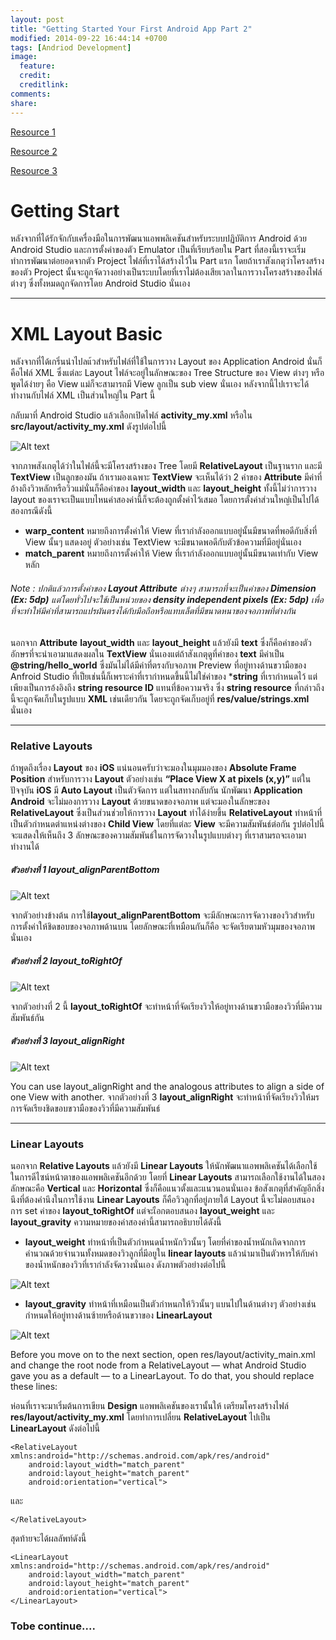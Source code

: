 ```yaml
---
layout: post
title: "Getting Started Your First Android App Part 2"
modified: 2014-09-22 16:44:14 +0700
tags: [Andriod Development]
image:
  feature: 
  credit: 
  creditlink: 
comments: 
share: 
---
```



[Resource 1]

[Resource 2]

[Resource 3]


Getting Start
=========

หลังจากที่ได้รักจักกับเครื่องมือในการพัฒนาแอพพลิเคชันสำหรับระบบปฏิบัติการ Android ด้วย Android Studio และการตั้งค่าของตัว Emulator เป็นที่เรียบร้อยใน Part ที่สองนี้เราจะเริ่มทำการพัฒนาต่อยอดจากตัว Project ไฟล์ที่เราได้สร้างไว้ใน Part แรก โดยถ้าเราสังเกตุว่าโครงสร้างของตัว Project นั้นจะถูกจัดวางอย่างเป็นระบบโดยที่เราไม่ต้องเสียเวลาในการวางโครงสร้างของไฟล์ต่างๆ ซึ่งทั้งหมดถูกจัดการโดย Android Studio นั่นเอง



***

XML Layout Basic
=========

หลังจากที่ได้เกริ่นนำไปลแ้วสำหรับไฟล์ที่ใช้ในการวาง Layout ของ Application Android นั่นก็คือไฟล์ XML ซึ่งแต่ละ Layout ไฟล์จะอยู่ในลักษณะของ Tree Structure ของ View ต่างๆ หรือพูดได้ง่ายๆ คือ View แม่ก็จะสามารถมี View ลูกเป็น sub view นั่นเอง หลังจากนี้ไปเราจะได้ทำงานกับไฟล์ XML เป็นส่วนใหญ่ใน Part นี้ 

กลับมาที่ Android Studio แล้วเลือกเปิดไฟล์ **activity_my.xml** หรือใน **src/layout/activity_my.xml** ดังรูปต่อไปนี้

![Alt text](../images/android_part2_1.jpg)

จากภาพสังเกตุได้ว่าในไฟล์นี้จะมีโครงสร้างของ Tree โดยมี **RelativeLayout** เป็นฐานราก และมี **TextView** เป็นลูกของมัน ถ้าเรามองเฉพาะ **TextView** จะเห็นได้ว่า 2 ค่าของ **Attribute** มีค่าที่อ้างถึงวิวหลักหรือวิวแม่นั่นก็คือค่าของ **layout_width** และ **layout_height** ทั้งนี้ไม่ว่าการวาง layout ของเราจะเป็นแบบไหนค่าสองค่านี้ก็จะต้องถูกตั้งค่าไว้เสมอ โดยการตั้งค่าส่วนใหญ่เป็นไปได้สองกรณีดังนี้ 

 - **warp_content** หมายถึงการตั้งค่าให้ View ที่เรากำลังออกแบบอยู่นั้นมีขนาดที่พอดีกับสิ่งที่ View นั้นๆ แสดงอยู่ ตัวอย่างเช่น TextView จะมีขนาดพอดีกับตัวข้อความที่มีอยู่นั่นเอง
 - **match_parent** หมายถึงการตั้งค่าให้ View ที่เรากำลังออกแบบอยู่นั้นมีขนาดเท่ากับ View หลัก

###### Note : ปกติแล้วการตั้งค่าของ **Layout Attribute** ต่างๆ สามารถที่จะเป็นค่าของ **Dimension (Ex: 5dp)** แต่โดยทั่วไปจะใช้เป็นหน่วยของ **density independent pixels (Ex: 5dp)** เพื่อที่จะทำให้มีค่าที่สามารถแปรผันตรงได้กับมือถือหรือแทบเล็ตที่มีขนาดหนาของจอภาพที่ต่างกัน

นอกจาก **Attribute** **layout_width** และ **layout_height** แล้วยังมี **text** ซึ่งก็คือค่าของตัวอักษรที่จะนำเอามาแสดงผลใน **TextView** นั่นเองแต่ถ้าสังเกตุดูที่ค่าของ **text** มีค่าเป็น **@string/hello_world** ซึ่งมันไม่ได้มีค่าที่ตรงกับจอภาพ Preview ที่อยู่ทางด้านขวามือของ Anfroid Studio ที่เป็ยเช่นนี้ก็เพราะค่าที่เรากำหนดขึ้นนี้ไม่ใช่ค่าของ ***string** ที่เรากำหนดไว้ แต่เพียงเป็นการอ้งอิงถึง **string resource ID** แทนที่ข้อความจริง ซึ่ง **string resource** ที่กล่าวถึงนี้จะถูกจัดเก็บในรูปแบบ **XML** เช่นเดียวกัน โดยจะถูกจัดเก็บอยู่ที่ **res/value/strings.xml** นั่นเอง

***

### Relative Layouts

ถ้าพูดถึงเรื่อง **Layout** ของ **iOS** แน่นอนครับว่าจะมองในมุมมองของ **Absolute Frame Position** สำหรับการวาง **Layout** ตัวอย่างเช่น **“Place View X at pixels (x,y)”** แต่ในปัจจุบัน **iOS** มี **Auto Layout** เป็นตัวจัดการ แต่ในสทางกลับกัน นักพัฒนา **Application Android** จะไม่มองการวาง **Layout** ด้วยขนาดของจอภาพ แต่จะมองในลักษะของ **RelativeLayout** ซึ่งเป็นส่วนช่วยให้การวาง **Layout** ทำได้ง่ายขึ้น **RelativeLayout** ทำหน้าที่เป็นตัวกำหนดตำแหน่งต่างของ **Child View** โดยที่แต่ละ **View** จะมีความสัมพันธ์ต่อกัน รูปต่อไปนี้จะแสดงให้เห็นถึง 3 ลักษณะของความสัมพันธ์ในการจัดวางในรูปแบบต่างๆ ที่เราสามรถจะเอามาทำงานได้

##### ตัวอย่างที่ 1 **layout_alignParentBottom** 
![Alt text](../images/android_part2_2.jpg)

จากตัวอย่างข้างต้น การใช้**layout_alignParentBottom** จะมีลักษณะการจัดวางของวิวสำหรับการตั้งค่าให้ชิดขอบของจอภาพด้านบน โดยลักษณะที่เหมือนกันก็คือ จะจัดเรียตามหัวมุมของจอภาพนั่นเอง

##### ตัวอย่างที่ 2 **layout_toRightOf** 
![Alt text](../images/android_part2_3.jpg)

จากตัวอย่างที่ 2 นี้ **layout_toRightOf** จะทำหน้าที่จัดเรียงวิวให้อยู่ทางด้านขวามือของวิวที่มีความสัมพันธ์กัน

##### ตัวอย่างที่ 3 **layout_alignRight** 
![Alt text](../images/android_part2_4.jpg)

You can use layout_alignRight and the analogous attributes to align a side of one View with another.
จากตัวอย่างที่ 3 **layout_alignRight** จะทำหน้าที่จัดเรียงวิวให้มรการจัดเรียงชิดขอบขวามือของวิวที่มีความสัมพันธ์

***

### Linear Layouts

นอกจาก **Relative Layouts** แล้วยังมี **Linear Layouts** ให้นักพัฒนาแอพพลิเคชันได้เลือกใช้ในการดีไซน์หน้าตาของแอพพลิเคชันอีกด้วย โดยที่ **Linear Layouts** สามารถเลือกใช้งานได้ในสองลักษณะคือ **Vertical** และ **Horizontal** ซึ่งก็คือแนวตั้งและแนวนอนนั่นเอง ข้อสังเกตุที่สำคัญอีกสิ่งนึงที่ต้องคำนึงในการใช้งาน **Linear Layouts** ก็คือวิวลูกที่อยู่ภายใต้ Layout นี้จะไม่ตอบสนองการ set ค่าของ **layout_toRightOf** แต่จะเือกตอบสนอง **layout_weight** และ **layout_gravity** ความหมายของค่าสองค่านี้สามารถอธิบายได้ดังนี้

 - **layout_weight** ทำหน้าที่เป็นตัวกำหนดน้ำหนักวิวนั้นๆ โดยที่ค่าของน้ำหนักเกิดจากการคำนวณด้วยจำนวนทั้งหมดของวิวลูกที่มีอยูใน **linear layouts** แล้วนำมาเป็นตัวหารให้กับค่าของน้ำหนักของวิวที่เรากำลังจัดวางนั่นเอง ดังภาพตัวอย่างต่อไปนี้

 ![Alt text](../images/android_part2_5.jpg)

 - **layout_gravity** ทำหน้าที่เหมือนเป็นตัวกำหนกให้วิวนั้นๆ แบนไปในด้านต่างๆ ตัวอย่างเช่น กำหนดให้อยู่ทางด้านซ้ายหรือด้านขวาของ **LinearLayout**

 ![Alt text](../images/android_part2_6.jpg)


Before you move on to the next section, open res/layout/activity_main.xml and change the root node from a RelativeLayout — what Android Studio gave you as a default — to a LinearLayout.
To do that, you should replace these lines:

ห่อนที่เราจะมาเริ่มต้นการเขียน **Design** แอพพลิเคชันของเรานั้นให้ เตรียมโครงสร้างไฟล์ **res/layout/activity_my.xml** โดยทำการเปลี่ยน **RelativeLayout** ไปเป็น **LinearLayout** ดังต่อไปนี้

```
<RelativeLayout xmlns:android="http://schemas.android.com/apk/res/android"
    android:layout_width="match_parent"
    android:layout_height="match_parent"
    android:orientation="vertical">
```
และ

```
</RelativeLayout>
```

สุดท้ายจะได้ผลลัพท์ดังนี้

```
<LinearLayout xmlns:android="http://schemas.android.com/apk/res/android"
	android:layout_width="match_parent"
	android:layout_height="match_parent"
	android:orientation="vertical">
</LinearLayout>
```

### Tobe continue....

[download the JDK]:http://www.oracle.com/technetwork/java/javase/downloads/index.html
[Android Studio Page]:https://developer.android.com/sdk/installing/studio.html
[Resource 1]:../images/ic_books.png
[Resource 2]:../images/img_books_large.png
[Resource 3]:../images/img_books_loading.png

